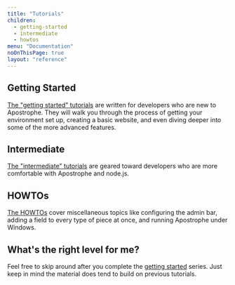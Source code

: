 ```yaml
---
title: "Tutorials"
children:
  - getting-started
  - intermediate
  - howtos
menu: "Documentation"
noOnThisPage: true
layout: "reference"
---
```


## Getting Started

[The "getting started" tutorials](getting-started/index.html) are written for developers who are new to Apostrophe. They will walk you through the process of getting your environment set up, creating a basic website, and even diving deeper into some of the more advanced features.

## Intermediate

[The "intermediate" tutorials](intermediate/index.html)
 are geared toward developers who are more comfortable with Apostrophe and node.js.

## HOWTOs

[The HOWTOs](howtos/index.html) cover miscellaneous topics like configuring the admin bar, adding a field to every type of piece at once, and running Apostrophe under Windows.

## What's the right level for me?

Feel free to skip around after you complete the [getting started](getting-started/index.html) series. Just keep in mind the material does tend to build on previous tutorials.
